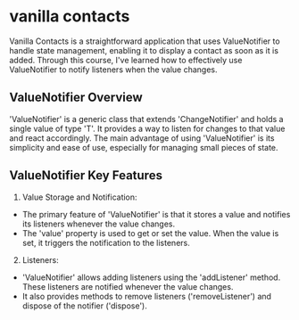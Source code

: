 # vanilla contacts

Vanilla Contacts is a straightforward application that uses ValueNotifier to handle state management, enabling it to display a contact as soon as it is added.
Through this course, I've learned how to effectively use ValueNotifier to notify listeners when the value changes.

## ValueNotifier Overview

'ValueNotifier<T>' is a generic class that extends 'ChangeNotifier' and holds a single value of type 'T'. It provides a way to listen for changes to that value and react accordingly. The main advantage of using 'ValueNotifier' is its simplicity and ease of use, especially for managing small pieces of state.

## ValueNotifier Key Features

1. Value Storage and Notification:
 - The primary feature of 'ValueNotifier' is that it stores a value and notifies its listeners whenever the value changes.
 - The 'value' property is used to get or set the value. When the value is set, it triggers the notification to the listeners.

 2. Listeners:
 - 'ValueNotifier' allows adding listeners using the 'addListener' method. These listeners are notified whenever the value changes.
 - It also provides methods to remove listeners ('removeListener') and dispose of the notifier ('dispose').